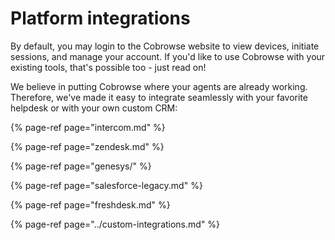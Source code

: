 # Platform integrations

By default, you may login to the Cobrowse website to view devices, initiate sessions, and manage your account. If you'd like to use Cobrowse with your existing tools, that's possible too - just read on!

We believe in putting Cobrowse where your agents are already working. Therefore, we've made it easy to integrate seamlessly with your favorite helpdesk or with your own custom CRM:

{% page-ref page="intercom.md" %}

{% page-ref page="zendesk.md" %}

{% page-ref page="genesys/" %}

{% page-ref page="salesforce-legacy.md" %}

{% page-ref page="freshdesk.md" %}

{% page-ref page="../custom-integrations.md" %}



